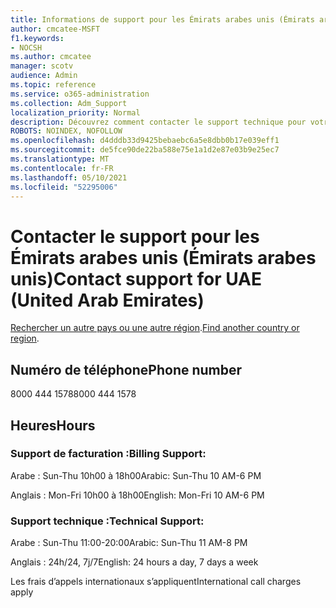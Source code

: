 ```yaml
---
title: Informations de support pour les Émirats arabes unis (Émirats arabes unis)
author: cmcatee-MSFT
f1.keywords:
- NOCSH
ms.author: cmcatee
manager: scotv
audience: Admin
ms.topic: reference
ms.service: o365-administration
ms.collection: Adm_Support
localization_priority: Normal
description: Découvrez comment contacter le support technique pour votre pays ou région.
ROBOTS: NOINDEX, NOFOLLOW
ms.openlocfilehash: d4dddb33d9425bebaebc6a5e8dbb0b17e039eff1
ms.sourcegitcommit: de5fce90de22ba588e75e1a1d2e87e03b9e25ec7
ms.translationtype: MT
ms.contentlocale: fr-FR
ms.lasthandoff: 05/10/2021
ms.locfileid: "52295006"
---
```

# <a name="contact-support-for-uae-united-arab-emirates"></a><span data-ttu-id="bcae5-103">Contacter le support pour les Émirats arabes unis (Émirats arabes unis)</span><span class="sxs-lookup"><span data-stu-id="bcae5-103">Contact support for UAE (United Arab Emirates)</span></span>

<span data-ttu-id="bcae5-104">[Rechercher un autre pays ou une autre région](../../business-video/get-help-support.md).</span><span class="sxs-lookup"><span data-stu-id="bcae5-104">[Find another country or region](../../business-video/get-help-support.md).</span></span>

## <a name="phone-number"></a><span data-ttu-id="bcae5-105">Numéro de téléphone</span><span class="sxs-lookup"><span data-stu-id="bcae5-105">Phone number</span></span>
<span data-ttu-id="bcae5-106">8000 444 1578</span><span class="sxs-lookup"><span data-stu-id="bcae5-106">8000 444 1578</span></span>

## <a name="hours"></a><span data-ttu-id="bcae5-107">Heures</span><span class="sxs-lookup"><span data-stu-id="bcae5-107">Hours</span></span>
### <a name="billing-support"></a><span data-ttu-id="bcae5-108">Support de facturation :</span><span class="sxs-lookup"><span data-stu-id="bcae5-108">Billing Support:</span></span>

<span data-ttu-id="bcae5-109">Arabe : Sun-Thu 10h00 à 18h00</span><span class="sxs-lookup"><span data-stu-id="bcae5-109">Arabic: Sun-Thu 10 AM-6 PM</span></span>

<span data-ttu-id="bcae5-110">Anglais : Mon-Fri 10h00 à 18h00</span><span class="sxs-lookup"><span data-stu-id="bcae5-110">English: Mon-Fri 10 AM-6 PM</span></span>

### <a name="technical-support"></a><span data-ttu-id="bcae5-111">Support technique :</span><span class="sxs-lookup"><span data-stu-id="bcae5-111">Technical Support:</span></span>

<span data-ttu-id="bcae5-112">Arabe : Sun-Thu 11:00-20:00</span><span class="sxs-lookup"><span data-stu-id="bcae5-112">Arabic: Sun-Thu 11 AM-8 PM</span></span>

<span data-ttu-id="bcae5-113">Anglais : 24h/24, 7j/7</span><span class="sxs-lookup"><span data-stu-id="bcae5-113">English: 24 hours a day, 7 days a week</span></span>

<span data-ttu-id="bcae5-114">Les frais d’appels internationaux s’appliquent</span><span class="sxs-lookup"><span data-stu-id="bcae5-114">International call charges apply</span></span>
